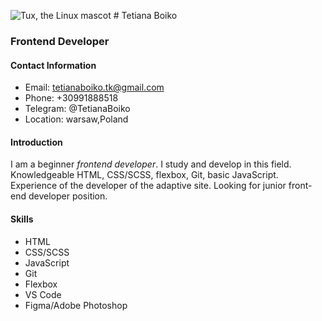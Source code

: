    ![Tux, the Linux mascot](/images/avatar.png) # Tetiana Boiko

### Frontend Developer

#### Contact Information
- Email: tetianaboiko.tk@gmail.com
- Phone: +30991888518
- Telegram: @TetianaBoiko
- Location: warsaw,Poland

#### Introduction
I am a beginner *frontend developer*. I study and develop in this field. Knowledgeable HTML, CSS/SCSS, flexbox, Git, basic JavaScript. Experience of the developer of the adaptive site. Looking for junior front-end developer position.

#### Skills
- HTML
- CSS/SCSS
- JavaScript
- Git
- Flexbox
- VS Code
- Figma/Adobe Photoshop

####

